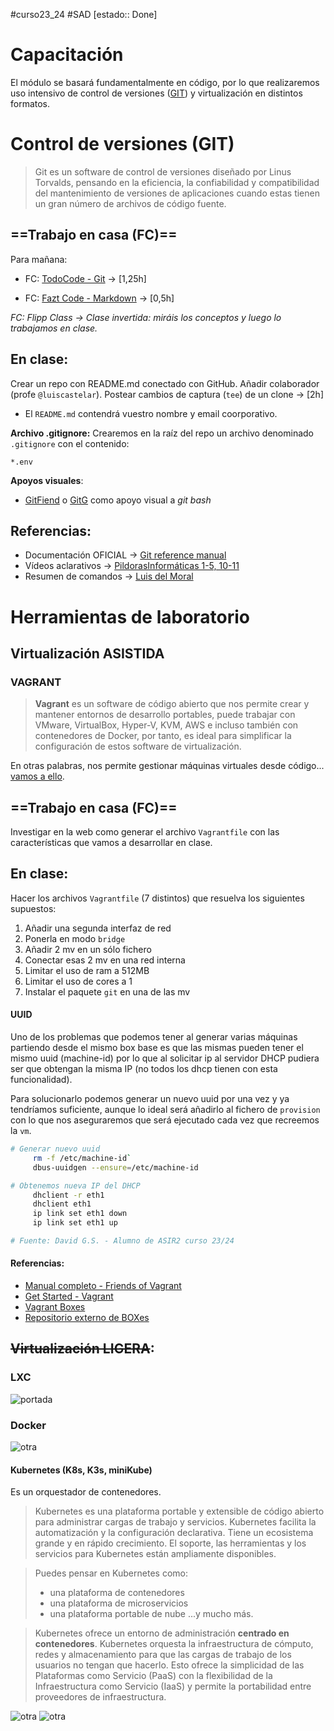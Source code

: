 #curso23_24 #SAD [estado:: Done] 

# Capacitación
El módulo se basará fundamentalmente en código, por lo que realizaremos uso intensivo de control de versiones ([GIT]([https://git-scm.com](https://git-scm.com/))) y virtualización en distintos formatos.


# Control de versiones (GIT)

> Git es un software de control de versiones diseñado por Linus Torvalds, pensando en la eficiencia, la confiabilidad y compatibilidad del mantenimiento de versiones de aplicaciones cuando estas tienen un gran número de archivos de código fuente.

## ==Trabajo en casa (FC)==
Para mañana:
* FC: [TodoCode - Git](https://www.youtube.com/watch?v=mCVQgSyjCkI&list=PLQxX2eiEaqby-qh4raiKfYyb4T7WyHsfW) -> [1,25h]
+ FC: [Fazt Code - Markdown](https://www.youtube.com/watch?v=oxaH9CFpeEE) -> [0,5h]

*FC: Flipp Class -> Clase invertida: miráis los conceptos y luego lo trabajamos en clase.*

## En clase:
Crear un repo con README.md conectado con GitHub. Añadir colaborador (profe `@luiscastelar`). Postear cambios de captura (`tee`) de un clone -> [2h]
  + El `README.md` contendrá vuestro nombre y email coorporativo.

**Archivo .gitignore:**
  Crearemos en la raíz del repo un archivo denominado `.gitignore` con el contenido:
  ```
  *.env
  ```

**Apoyos visuales**:
+ [GitFiend](https://gitfiend.com/) o [GitG](https://wiki.gnome.org/Apps/Gitg) como apoyo visual a *git bash*

## Referencias:
  + Documentación OFICIAL -> [Git reference manual](https://git-scm.com/docs)
  + Vídeos aclarativos -> [PildorasInformáticas 1-5, 10-11](https://www.youtube.com/watch?v=ANF1X42_ae4&list=PLU8oAlHdN5BlyaPFiNQcV0xDqy0eR35aU)
  + Resumen de comandos -> [Luis del Moral](https://github.com/ldmoral1987/comandos-github-basicos/blob/master/comandos.md)
     
  

# Herramientas de laboratorio

## Virtualización ASISTIDA


### VAGRANT
> **Vagrant** es un software de código abierto que nos permite crear y mantener entornos de desarrollo portables, puede trabajar con VMware, VirtualBox, Hyper-V, KVM, AWS e incluso también con contenedores de Docker, por tanto, es ideal para simplificar la configuración de estos software de virtualización.

En otras palabras, nos permite gestionar máquinas virtuales desde código... [vamos a ello](https://app.vagrantup.com/techchad2022/boxes/ubuntu2204).


## ==Trabajo en casa (FC)==
Investigar en la web como generar el archivo `Vagrantfile` con las características que vamos a desarrollar en clase.


## En clase:
Hacer los archivos `Vagrantfile` (7 distintos) que resuelva los siguientes supuestos:
1. Añadir una segunda interfaz de red
2. Ponerla en modo `bridge`
3. Añadir 2 mv en un sólo fichero
4. Conectar esas 2 mv en una red interna
5. Limitar el uso de ram a 512MB
6. Limitar el uso de cores a 1
7. Instalar el paquete `git` en una de las mv


#### UUID
  Uno de los problemas que podemos tener al generar varias máquinas partiendo desde el mismo box base es que las mismas pueden tener el mismo uuid (machine-id) por lo que al solicitar ip al servidor DHCP pudiera ser que obtengan la misma IP (no todos los dhcp tienen con esta funcionalidad).

  Para solucionarlo podemos generar un nuevo uuid por una vez y ya tendríamos suficiente, aunque lo ideal será añadirlo al fichero de `provision` con lo que nos aseguraremos que será ejecutado cada vez que recreemos la `vm`.

```bash
# Generar nuevo uuid
     rm -f /etc/machine-id`
     dbus-uuidgen --ensure=/etc/machine-id

# Obtenemos nueva IP del DHCP
     dhclient -r eth1
     dhclient eth1
     ip link set eth1 down
     ip link set eth1 up

# Fuente: David G.S. - Alumno de ASIR2 curso 23/24
```



#### Referencias: 
+ [Manual completo - Friends of Vagrant](https://friendsofvagrant.github.io/v1/docs/boxes.html)
+ [Get Started - Vagrant](https://developer.hashicorp.com/vagrant/tutorials/getting-started)
+ [Vagrant Boxes](https://app.vagrantup.com/boxes/search?provider=virtualbox)
+ [Repositorio externo de BOXes](https://github.com/acntech/vagrant-repository)



## ~~Virtualización LIGERA~~:

### LXC
![portada](https://luiscastelar.duckdns.org/2023/assets/vm-vs-lxc.png)

### Docker
![otra](https://luiscastelar.duckdns.org/2023/assets/hypervisor1-vs-lxc-vs-docker.png)

#### Kubernetes (K8s, K3s, miniKube)
Es un orquestador de contenedores.
> Kubernetes es una plataforma portable y extensible de código abierto para administrar cargas de trabajo y servicios. Kubernetes facilita la automatización y la configuración declarativa. Tiene un ecosistema grande y en rápido crecimiento. El soporte, las herramientas y los servicios para Kubernetes están ampliamente disponibles.

> Puedes pensar en Kubernetes como:
>*   una plataforma de contenedores
>*   una plataforma de microservicios
>*   una plataforma portable de nube
>...y mucho más.

> Kubernetes ofrece un entorno de administración **centrado en contenedores**. Kubernetes orquesta la infraestructura de cómputo, redes y almacenamiento para que las cargas de trabajo de los usuarios no tengan que hacerlo. Esto ofrece la simplicidad de las Plataformas como Servicio (PaaS) con la flexibilidad de la Infraestructura como Servicio (IaaS) y permite la portabilidad entre proveedores de infraestructura.

![otra](https://luiscastelar.duckdns.org/2023/assets/SAD/Mono2kub.png)
![otra](https://luiscastelar.duckdns.org/2023/assets/SAD/Docker-Kubernetes-togethert-min.png)